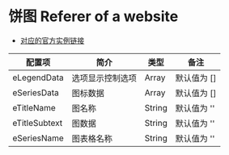 # 饼图 Referer of a website

- [对应的官方实例链接](https://www.echartsjs.com/examples/zh/editor.html?c=pie-simple)

| 配置项        | 简介             | 类型   | 备注        |
| ------------- | ---------------- | ------ | ----------- |
| eLegendData   | 选项显示控制选项 | Array  | 默认值为 [] |
| eSeriesData   | 图标数据         | Array  | 默认值为 [] |
| eTitleName    | 图名称           | String | 默认值为 '' |
| eTitleSubtext | 图数据           | String | 默认值为 '' |
| eSeriesName   | 图表格名称       | String | 默认值为 '' |

